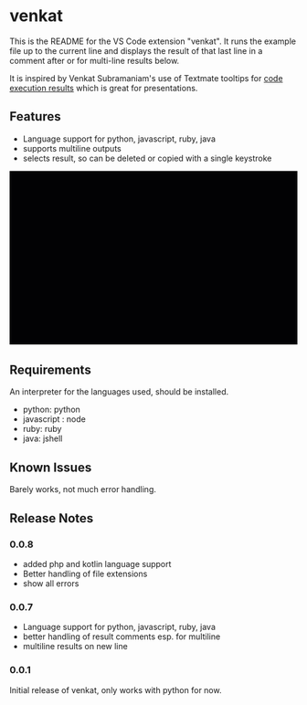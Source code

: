 # venkat

This is the README for the VS Code extension "venkat". 
It runs the example file up to the current line and displays the result of that last line in a comment after or for multi-line results below.

It is inspired by Venkat Subramaniam's use of Textmate tooltips for [code execution results](http://blog.agiledeveloper.com/2014/10/running-in-textmate.html) which is great for presentations.

## Features

* Language support for python, javascript, ruby, java
* supports multiline outputs
* selects result, so can be deleted or copied with a single keystroke

![](images/venkat-demo.gif)

## Requirements

An interpreter for the languages used, should be installed.

* python: python
* javascript : node
* ruby: ruby
* java: jshell

## Known Issues

Barely works, not much error handling.

## Release Notes

### 0.0.8

* added php and kotlin language support
* Better handling of file extensions
* show all errors

### 0.0.7

* Language support for python, javascript, ruby, java
* better handling of result comments esp. for multiline
* multiline results on new line

### 0.0.1

Initial release of venkat, only works with python for now.